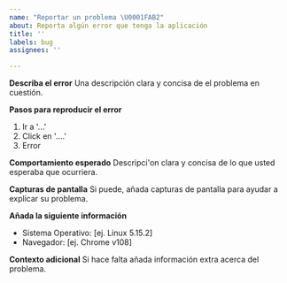 ```yaml
---
name: "Reportar un problema \U0001FAB2"
about: Reporta algún error que tenga la aplicación
title: ''
labels: bug
assignees: ''

---
```


**Describa el error**
Una descripción clara y concisa de el problema en cuestión.

**Pasos para reproducir el error**
1. Ir a '...'
2. Click en '....'
4. Error

**Comportamiento esperado**
Descripci'on clara y concisa de lo que usted esperaba que ocurriera.

**Capturas de pantalla**
Si puede, añada capturas de pantalla para ayudar a explicar su problema.

**Añada la siguiente información**
- Sistema Operativo: [ej. Linux 5.15.2]
- Navegador: [ej. Chrome v108]

**Contexto adicional**
Si hace falta añada información extra acerca del problema.
